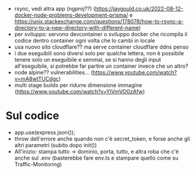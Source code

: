- rsync, vedi altra app (ngproj??) (https://jaygould.co.uk/2022-08-12-docker-node-problems-development-prisma/ e https://unix.stackexchange.com/questions/178078/how-to-rsync-a-directory-to-a-new-directory-with-different-name)
- per sviluppo: servono devcontainer o sviluppo docker che ricompila il codice dentro container ogni volta che lo cambi in locale
- usa nuovo sito cloudflare?? ma serve container cloudflare ddns penso
- i due eseguibili sono diversi solo per qualche lettera, non è possibile tenere solo un eseguibile e semmai, se si hanno degli input all'eseguibile, si potrebbe far partire un container invece che un altro?
- node alpine?? vulnerabilities... (https://www.youtube.com/watch?v=mA8wtTUCdgc)
- multi stage builds per ridurre dimensione immagine (https://www.youtube.com/watch?v=YlVmVO0zAfw)

# Sul codice
- app.use(express.json());
- throw dell'errore anche quando non c'è secret_token, e forse anche gli altri parametri (subito dopo init())
- All'inizio: stampa tutto -> dominio, porta, tutto, e altra roba che c'è anche sul .env (basterebbe fare env.ts e stampare quello come su Traffic-Monitoring)
 